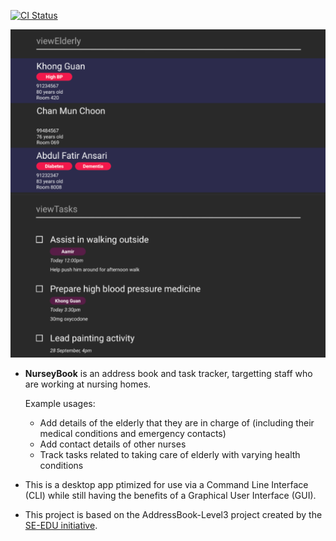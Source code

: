 [![CI Status](https://github.com/AY2122S1-CS2103T-F13-2/tp/workflows/Java%20CI/badge.svg)](https://github.com/AY2122S1-CS2103T-F13-2/tp/actions)

![Ui](docs/images/Ui.png)

* **NurseyBook** is an address book and task tracker, targetting staff who are working at nursing homes.

  Example usages:
  * Add details of the elderly that they are in charge of (including their medical conditions and emergency contacts)
  * Add contact details of other nurses
  * Track tasks related to taking care of elderly with varying health conditions

* This is a desktop app ptimized for use via a Command Line Interface (CLI) while still having the benefits of a Graphical User Interface (GUI).

* This project is based on the AddressBook-Level3 project created by the [SE-EDU initiative](https://se-education.org).

